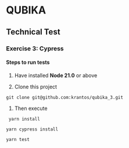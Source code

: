 # QUBIKA

## Technical Test

### Exercise 3: Cypress

#### Steps to run tests

1. Have installed **Node 21.0** or above

1. Clone this project

```
git clone git@github.com:krantos/qubika_3.git
```

1. Then execute

```
 yarn install
```

```
yarn cypress install
```


```
yarn test
```
